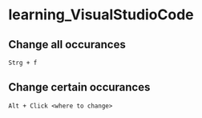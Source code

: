 # learning_VisualStudioCode

## Change all occurances

`Strg + f`

## Change certain occurances

`Alt + Click <where to change>`
